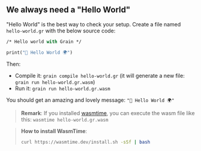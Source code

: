 ## We always need a "Hello World"

"Hello World" is the best way to check your setup. Create a file named `hello-world.gr` with the below source code:

```ocaml
/* Hello world with Grain */

print("👋 Hello World 🌍")
```

Then:

- Compile it: `grain compile hello-world.gr` (it will generate a new file: `grain run hello-world.gr.wasm`)
- Run it: `grain run hello-world.gr.wasm`

You should get an amazing and lovely message: `"👋 Hello World 🌍"`

> **Remark**: If you installed [wasmtime](), you can execute the wasm file like this: `wasmtime hello-world.gr.wasm`

> **How to install WasmTime**:
> ```bash
> curl https://wasmtime.dev/install.sh -sSf | bash
> ```


